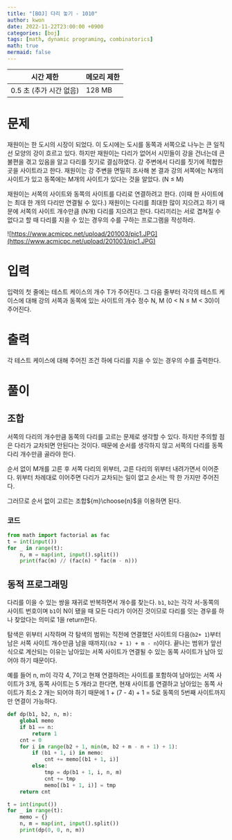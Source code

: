```yaml
---
title: "[BOJ] 다리 놓기 - 1010"
author: kwon
date: 2022-11-22T23:00:00 +0900
categories: [boj]
tags: [math, dynamic programing, combinatorics]
math: true
mermaid: false
---
```


| 시간 제한 | 메모리 제한 |
| --- | --- |
| 0.5 초 (추가 시간 없음) | 128 MB |

# 문제

재원이는 한 도시의 시장이 되었다. 이 도시에는 도시를 동쪽과 서쪽으로 나누는 큰 일직선 모양의 강이 흐르고 있다. 하지만 재원이는 다리가 없어서 시민들이 강을 건너는데 큰 불편을 겪고 있음을 알고 다리를 짓기로 결심하였다. 강 주변에서 다리를 짓기에 적합한 곳을 사이트라고 한다. 재원이는 강 주변을 면밀히 조사해 본 결과 강의 서쪽에는 N개의 사이트가 있고 동쪽에는 M개의 사이트가 있다는 것을 알았다. (N ≤ M)

재원이는 서쪽의 사이트와 동쪽의 사이트를 다리로 연결하려고 한다. (이때 한 사이트에는 최대 한 개의 다리만 연결될 수 있다.) 재원이는 다리를 최대한 많이 지으려고 하기 때문에 서쪽의 사이트 개수만큼 (N개) 다리를 지으려고 한다. 다리끼리는 서로 겹쳐질 수 없다고 할 때 다리를 지을 수 있는 경우의 수를 구하는 프로그램을 작성하라.

![https://www.acmicpc.net/upload/201003/pic1.JPG](https://www.acmicpc.net/upload/201003/pic1.JPG)

# 입력

입력의 첫 줄에는 테스트 케이스의 개수 T가 주어진다. 그 다음 줄부터 각각의 테스트 케이스에 대해 강의 서쪽과 동쪽에 있는 사이트의 개수 정수 N, M (0 < N ≤ M < 30)이 주어진다.

# 출력

각 테스트 케이스에 대해 주어진 조건 하에 다리를 지을 수 있는 경우의 수를 출력한다.

# 풀이

## 조합

서쪽의 다리의 개수만큼 동쪽의 다리를 고르는 문제로 생각할 수 있다. 하지만 주의할 점은 다리가 교차되면 안된다는 것이다. 때문에 순서를 생각하지 않고 서쪽의 다리를 동쪽 다리 개수만큼 골라야 한다.

순서 없이 M개를 고른 후 서쪽 다리의 위부터, 고른 다리의 위부터 내려가면서 이어준다. 위부터 차례대로 이어주면  다리가 교차되는 일이 없고 순서는 딱 한 가지만 주어진다.

그러므로 순서 없이 고르는 조합${m}\choose{n}$을 이용하면 된다.

### 코드

```python
from math import factorial as fac
t = int(input())
for _ in range(t):
    n, m = map(int, input().split())
    print(fac(m) // (fac(n) * fac(m - n)))
```

## 동적 프로그래밍

다리를 이을 수 있는 쌍을 재귀로 반복하면서 개수를 찾는다. `b1`, `b2`는 각각 서-동쪽의 사이트 번호이며 `b1`이 N이 됐을 때 모든 다리가 이어진 것이므로 다리를 잇는 경우를 하나 찾았다는 의미로 1을 return한다.

탐색은 위부터 시작하며 각 탐색의 범위는 직전에 연결했던 사이트의 다음(`b2+ 1`)부터 남은 서쪽 사이트 개수만큼 남을 때까지(`(b2 + 1) + m - n`)이다. 끝나는 범위가 앞선 식으로 계산되는 이유는 남아있는 서쪽 사이트가 연결될 수 있는 동쪽 사이트가 남아 있어야 하기 때문이다.

예를 들어  n, m이 각각 4, 7이고 현재 연결하려는 사이트를 포함하여 남아있는 서쪽 사이트가 3개, 동쪽 사이트는 5 개라고 한다면, 현재 사이트를 연결하고 남아있는 동쪽 사이트가 최소 2 개는 되어야 하기 때문에 1 + (7 - 4) + 1 = 5로 동쪽의 5번째 사이트까지만 연결이 가능하다.

```python
def dp(b1, b2, n, m):
    global memo
    if b1 == n:
        return 1
    cnt = 0
    for i in range(b2 + 1, min(m, b2 + m - n + 1) + 1):
        if (b1 + 1, i) in memo:
            cnt += memo[(b1 + 1, i)]
        else:
            tmp = dp(b1 + 1, i, n, m)
            cnt += tmp
            memo[(b1 + 1, i)] = tmp
    return cnt

t = int(input())
for _ in range(t):
    memo = {}
    n, m = map(int, input().split())
    print(dp(0, 0, n, m))
```